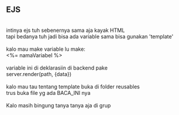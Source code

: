 <h2> EJS </h2>
<br>
intinya ejs tuh sebenernya sama aja kayak HTML <br>
tapi bedanya tuh jadi bisa ada variable sama bisa gunakan 'template' <br>
<br>
kalo mau make variable lu make: <br>
<%= namaVariabel %>
<br>
<br>
variable ini di deklarasiin di backend pake <br>
server.render(path, {data}) <br>

<br>
kalo mau tau tentang template buka di folder reusables <br>
trus buka file yg ada BACA_INI nya <br>
<br>
Kalo masih bingung tanya tanya aja di grup <br>
                

